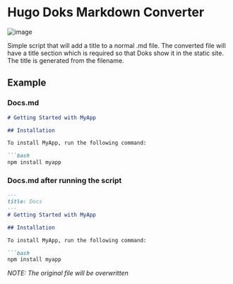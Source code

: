 # Hugo Doks Markdown Converter
![image](https://github.com/user-attachments/assets/c2419a09-9d61-48c9-8a2e-e9e9a6060bf2)

Simple script that will add a title to a normal .md file. The converted file will have a title section which is required so that Doks show it in the static site. The title is generated from the filename.

## Example

### Docs.md
```md
# Getting Started with MyApp

## Installation

To install MyApp, run the following command:

```bash
npm install myapp
```

### Docs.md after running the script
```md
---
title: Docs
---
# Getting Started with MyApp

## Installation

To install MyApp, run the following command:

```bash
npm install myapp
```

*NOTE: The original file will be overwritten*
